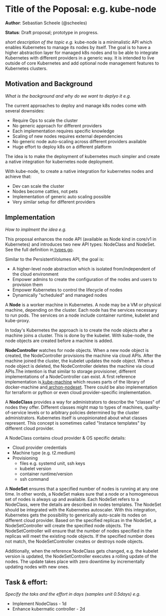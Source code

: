# Title of the Poposal: e.g. **kube-node**

**Author**: Sebastian Scheele (@scheeles)

**Status**: Draft proposal; prototype in progress.

*short description of the topic e.g.*
kube-node is a minimalistic API which enables Kubernetes to manage its nodes by itself. The goal is to have a higher abstraction layer for managed k8s nodes and to be able to integrate Kubernetes with different providers in a generic way. It is intended to live outside of core Kubernetes and add optional node management features to Kubernetes clusters.


## Motivation and Background

*What is the background and why do we want to deplyo it e.g.*


The current approaches to deploy and manage k8s nodes come with several downsides:

*   Require Ops to scale the cluster
*   No generic approach for different providers
*   Each implementation requires specific knowledge
*   Scaling of new nodes requires external dependencies
*   No generic node auto-scaling across different providers available
*   Huge effort to deploy k8s on a different platform

The idea is to make the deployment of kubernetes much simpler and create a native integration for kubernetes node deployment.

With kube-node, to create a native integration for kubernetes nodes and achieve that:

*   Dev can scale the cluster
*   Nodes become cattles, not pets
*   Implementation of generic auto scaling possible
*   Very similar setup for different providers

## Implementation

*How to implment the idea e.g.*

This proposal enhances the node API (available as Node kind in core/v1 in Kubernetes) and introduces two new API types: NodeClass and NodeSet. See the full definition in[ types.go](https://github.com/kube-node/nodeset/blob/master/pkg/nodeset/v1alpha1/types.go).

Similar to the PersistentVolumes API, the goal is:

 *   A higher-level node abstraction which is isolated from/independent of   the  cloud environment
*   Empower admins to create the configuration of the nodes and users to provision them
*   Empower Kubernetes to control the lifecycle of nodes
*   Dynamically "scheduled" and managed nodes

A **Node** is a worker machine in Kubernetes. A node may be a VM or physical machine, depending on the cluster. Each node has the services necessary to run pods. The services on a node include container runtime, kubelet and kube-proxy.

In today's Kubernetes the approach is to create the node objects after a machine joins a cluster. This is done by the kubelet. With kube-node, the node objects are created before a machine is added.

**NodeController** watches for node objects. When a new node object is created, the NodeController provisions the machine via cloud APIs. After the machine joined the cluster, the kubelet updates the node object. When a node object is deleted, the NodeController deletes the machine via cloud APIs.The intention is that similar to storage provisioner, different implementations of a NodeController can exist. A first reference implementation is[ kube-machine](https://github.com/kube-node/kube-machine) which reuses parts of the library of docker-machine and[ archon-nodeset](https://github.com/kube-node/archon-nodeset). There could be also implementation for terraform or python or even cloud provider-specific implementation.

A **NodeClass** provides a way for administrators to describe the "classes" of nodes they offer. Different classes might map to types of machines, quality-of-service levels or to arbitrary policies determined by the cluster administrators. Kubernetes itself is unopinionated about what classes represent. This concept is sometimes called "Instance templates" by different cloud provider.

A NodeClass contains cloud provider & OS specific details:

*   Cloud provider credentials
*   Machine type (e.g. t2.medium)
*   Provisioning
    *   files e.g. systemd unit, ssh keys
    *   kubelet version
    *   container runtime/version
    *   ssh command

A **NodeSet** ensures that a specified number of nodes is running at any one time. In other words, a NodeSet makes sure that a node or a homogeneous set of nodes is always up and available. Each NodeSet refers  to a NodeClass, were the details are described in nodes templates. The NodeSet should be integrated with the Kubernetes autoscaler. With this integration, Kubernetes gets the possibility to generically auto-scale its nodes on different cloud provider. Based on the specified replicas in the NodeSet, a NodeSetController will create the specified node objects. The NodeSetController will ensure that the number of nodes specified in the replicas will meet the existing node objects. If the specified number does not match, the NodeSetController creates or destroys node objects.

Additionally, when the reference NodeClass gets changed, e.g. the kubelet version is updated, the NodeSetController executes a rolling update of the nodes. The update takes place with zero downtime by incrementally updating nodes with new ones.


## Task & effort:
*Specify the taks and the effort in days (samples unit 0.5days) e.g.*
* Implement NodeClass - 1d
* Enhance kubermatic controller - 2d

